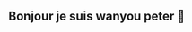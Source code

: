 ## Bonjour je suis wanyou peter 👋

<!--
**peterwanyou/Peterwanyou** is a ✨ _special_ ✨ repository because its `README.md` (this file) appears on your GitHub profile.

Here are some ideas to get you started:

- 🔭 je suis constamment entrain de comprendre les données et faire des predictions ...
- 🌱 j'aime la visualisation ...
- 👯 je suis très colaboratif ...
- 🤔 toujours en reflexion pour vous aider dans la prise de decision sur la base des predictions ...
- 💬 contacez_moi sur wanyoupeter@gmail.com ...
- 📫 ou me retrouver : Peterwanyou


-->

